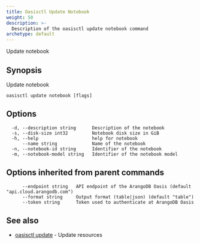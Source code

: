 ```yaml
---
title: Oasisctl Update Notebook
weight: 50
description: >-
  Description of the oasisctl update notebook command
archetype: default
---
```

Update notebook

## Synopsis

Update notebook

```
oasisctl update notebook [flags]
```

## Options

```
  -d, --description string      Description of the notebook
  -s, --disk-size int32         Notebook disk size in GiB
  -h, --help                    help for notebook
      --name string             Name of the notebook
  -n, --notebook-id string      Identifier of the notebook
  -m, --notebook-model string   Identifier of the notebook model
```

## Options inherited from parent commands

```
      --endpoint string   API endpoint of the ArangoDB Oasis (default "api.cloud.arangodb.com")
      --format string     Output format (table|json) (default "table")
      --token string      Token used to authenticate at ArangoDB Oasis
```

## See also

* [oasisctl update](_index.md)	 - Update resources

